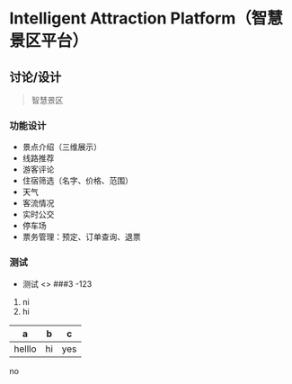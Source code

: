 #  Intelligent Attraction Platform（智慧景区平台）

## 讨论/设计
> 智慧景区
### 功能设计
- 景点介绍（三维展示）
- 线路推荐
- 游客评论
- 住宿筛选（名字、价格、范围）
- 天气
- 客流情况
- 实时公交
- 停车场
- 票务管理：预定、订单查询、退票
### 测试
- 测试
<>
###3
-123
1. ni
3. hi

|a|b|c|
|--|--|--|
helllo|hi|yes|
no